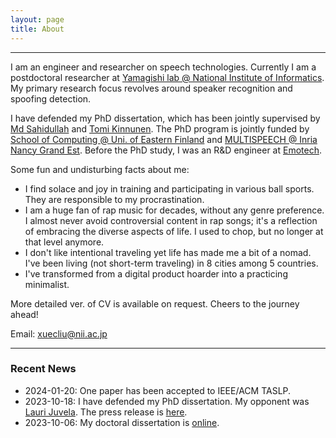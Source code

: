 ```yaml
---
layout: page
title: About
---
```


-------------------
I am an engineer and researcher on speech technologies. Currently I am a postdoctoral researcher at [Yamagishi lab @ National Institute of Informatics](https://nii-yamagishilab.github.io/). My primary research focus revolves around speaker recognition and spoofing detection.

I have defended my PhD dissertation, which has been jointly supervised by [Md Sahidullah](https://scholar.google.co.in/citations?user=jRcYfsQAAAAJ&hl=en) and [Tomi Kinnunen](http://cs.joensuu.fi/pages/tkinnu/webpage/). The PhD program is jointly funded by [School of Computing @ Uni. of Eastern Finland](http://www.uef.fi/en/web/cs) and [MULTISPEECH @ Inria Nancy Grand Est](https://team.inria.fr/multispeech/). Before the PhD study, I was an R&D engineer at [Emotech](https://www.linkedin.com/company/emotech-ltd/).

Some fun and undisturbing facts about me:
* I find solace and joy in training and participating in various ball sports. They are responsible to my procrastination.
* I am a huge fan of rap music for decades, without any genre preference. I almost never avoid controversial content in rap songs; it's a reflection of embracing the diverse aspects of life. I used to chop, but no longer at that level anymore.
* I don't like intentional traveling yet life has made me a bit of a nomad. I've been living (not short-term traveling) in 8 cities among 5 countries.
* I've transformed from a digital product hoarder into a practicing minimalist.

More detailed ver. of CV is available on request. Cheers to the journey ahead!

Email: xuecliu@nii.ac.jp

-------------------
### Recent News
* 2024-01-20: One paper has been accepted to IEEE/ACM TASLP.
* 2023-10-18: I have defended my PhD dissertation. My opponent was [Lauri Juvela](https://scholar.google.co.jp/citations?user=q7-khVcAAAAJ&hl=fi). The press release is [here](https://www.uef.fi/en/article/doctoral-defence-of-xuechen-liu-msc-18102023-advances-in-deep-speaker-verification-a-study-on).
* 2023-10-06: My doctoral dissertation is [online](http://urn.fi/URN:ISBN:978-952-61-4981-3).
<!-- * 2023-06-19: Our paper on summarizing ASVspoof 2021 has been [published on IEEE/ACM TASLP](https://ieeexplore.ieee.org/document/10155166). It has been [available on Arxiv](https://arxiv.org/abs/2210.02437). Please have a check! -->
<!-- * 2023-06-02: I have started working as a project postdoctoral researcher at [National Institute of Informatics](https://en.wikipedia.org/wiki/National_Institute_of_Informatics) (Yes, exactly in the building shown in the wiki). -->
<!-- * 2023-05-18: Two papers got accepted into Interspeech 2023. -->